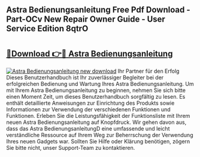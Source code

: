 ## Astra Bedienungsanleitung Free Pdf Download - Part-OCv New Repair Owner Guide - User Service Edition 8qtrO

# <h2><a href="http://df5ksb.blite.top/?on=Astra+Bedienungsanleitung">🔗Download 👉🔴 Astra Bedienungsanleitung</a></h2>

[![Astra Bedienungsanleitung new download](https://i.imgur.com/lujVjoI.png)](http://df5ksb.blite.top/?on=Astra+Bedienungsanleitung)
Ihr Partner für den Erfolg Dieses Benutzerhandbuch ist Ihr zuverlässiger Begleiter bei der erfolgreichen Bedienung und Wartung Ihres Astra Bedienungsanleitung. Um mit Ihrem Astra Bedienungsanleitung zu beginnen, nehmen Sie sich bitte einen Moment Zeit, um dieses Benutzerhandbuch sorgfältig zu lesen. Es enthält detaillierte Anweisungen zur Einrichtung des Produkts sowie Informationen zur Verwendung der verschiedenen Funktionen und Funktionen. Erleben Sie die Leistungsfähigkeit der Funktionsliste mit Ihrem neuen Astra Bedienungsanleitung auf Knopfdruck. Wir gehen davon aus, dass das Astra BedienungsanleitungD eine umfassende und leicht verständliche Ressource auf Ihrem Weg zur Beherrschung der Verwendung Ihres neuen Gadgets war. Sollten Sie Hilfe oder Klärung benötigen, zögern Sie bitte nicht, unser Support-Team zu kontaktieren.
